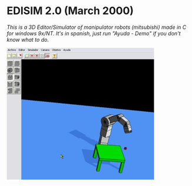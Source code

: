 # EDISIM 2.0 (March 2000)
_This is a 3D Editor/Simulator of manipulator robots (mitsubishi) made in C for windows 9x/NT. It's in spanish, just run "Ayuda - Demo" if you don't know what to do._

![](https://github.com/hectormoralespiloni/EDISIM-2.0/blob/master/edisim_full.jpg)